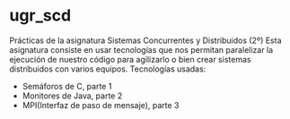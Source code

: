 # ugr_scd
Prácticas de la asignatura Sistemas Concurrentes y Distribuidos (2º)
Esta asignatura consiste en usar tecnologías que nos permitan paralelizar la ejecución
de nuestro código para agilizarlo o bien crear sistemas distribuidos con varios equipos.
Tecnologías usadas:
* Semáforos de C, parte 1 
* Monitores de Java, parte 2
* MPI(Interfaz de paso de mensaje), parte 3
